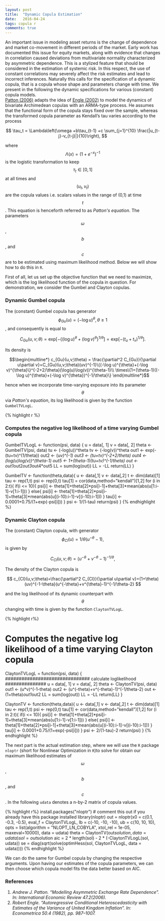 ```yaml
---
layout: post
title:  "Dynamic Copula Estimation"
date:   2016-04-24
tags: copula r
comments: true
---
```

An important issue in modeling asset returns is the change of dependence and market co-movement in different periods of the market. Early work has documented this issue for equity markets, along with evidence that changes in correlation caused deviations from multivariate normality characterized by asymmetric dependence. This is a stylized feature that should be considered in the estimation of systemic risk. In this respect, the use of constant correlations may severely affect the risk estimates and lead to incorrect inferences. Naturally this calls for the specification of a dynamic copula, that is a copula whose shape and parameters change with time. We present in the following the dynamic specifications for various (constant) copula models.
<br>
[Patton (2006)][Patton] adapts the idea of [Engle (2002)][Engle] to model the dynamics of bivariate Archimedean copulas with an ARMA-type process. He assumes that the functional form of the copula stays fixed over the sample, whereas the transformed copula parameter as Kendall’s tau varies according to the process

$$ \tau_t = \Lambda\left(\omega +b\tau_{t-1} +c \sum_{j=1}^{10} \frac{|u_{t-j}-v_{t-j}|}{10}\right), $$

where $$ \Lambda(x)=(1+e^{-x})^{-1} $$ is the logistic transformation to keep $$ \tau_t \in [0,1] $$ at all times and $$ (u_t,v_t) $$ are the copula values i.e. scalars values in the range of (0,1) at time $$ t $$. This equation is henceforth referred to as *Patton's equation*. The parameters $$ \omega $$, $$ b $$, and $$ c $$ are to be estimated using maximum likelihood method. Below we will show how to do this in `R`.

First of all, let us set up the objective function that we need to maximize, which is the log likelihood function of the copula in question. For demonstration, we consider the Gumbel and Clayton copulas.

### Dynamic Gumbel copula
The (constant) Gumbel copula has generator $$ \phi_{Gu}(u)=(-\log u)^{\theta}, \, \theta \geq 1 $$, and consequently is equal to

$$ C_{Gu}(u,v;\theta) = \mathrm{exp}\left[-\{(\log u)^{\theta}+(\log v)^{\theta}\}^{1/\theta}\right] = \mathrm{exp}\left[-(t_u+t_v)^{1/\theta}\right]. $$

Its density is

$$\begin{multline*}
c_{Gu}(u,v;\theta) = \frac{\partial^2 C_{Gu}}{\partial u\partial v}=C_{Gu}(u,v;\theta)(uv)^{-1}\{(-\log u)^{\theta}+(-\log v)^{\theta}\}^{-2+2/\theta}(\log(u)\log(v))^{\theta-1}\\
\times\{1+(\theta-1)((-\log u)^{\theta}+(-\log v)^{\theta})^{-1/\theta}\}
\end{multline*}$$

hence when we incorporate time-varying exposure into its parameter $$ \theta $$ via *Patton's equation*, its log likelihood is given by the function `GumbelTVLogL`.

{% highlight r %}

### Computes the negative log likelihood of a time varying Gumbel copula

GumbelTVLogL <- function(psi, data) {
  u = data[, 1]
  v = data[, 2]
  theta <- GumbelTV(psi, data)
  tu <- (-log(u))^theta
  tv <- (-log(v))^theta
  out1 <- exp(-(tu+tv)^(1/theta))
  out2 <- (u*v)^(-1)
  out3 <- (tu+tv)^(-2+2/theta)
  out4 <- (log(u)*log(v))^(theta-1)
  out5 <- 1+(theta-1)*(tu+tv)^(-1/theta)
  out <- out1*out2*out3*out4*out5
  LL = sum(log(out))
  LL = -LL
  return(LL)
}

GumbelTV <- function(theta,data){
  u <- data[,1]
  v <- data[,2]
  t <- dim(data)[1]
  tau <- rep(1,t)
  psi <- rep(0,t)
  tau[1]     = cor(data,method="kendall")[1,2]
  for (i in 2:t){
    if(i <= 10){
      psi[i] <- theta[1]+theta[2]*psi[i-1]+theta[3]*mean(abs(u[1:i-1]-v[1:i-1]))
    }
    else{
      psi[i] <- theta[1]+theta[2]*psi[i-1]+theta[3]*mean(abs(u[(i-10):i-1]-v[(i-10):i-1]))
    }
    tau[i] <- 0.0001+0.75/(1+exp(-psi[i]))
  }
  psi <- 1/(1-tau)
  return(psi)
}
{% endhighlight %}

### Dynamic Clayton copula
The (constant) Clayton copula, with generator $$ \phi_{Cl}(u)=1/\theta(u^{-\theta}-1), $$ is given by

$$ C_{Cl}(u,v;\theta) = (u^{-\theta}+v^{-\theta}-1)^{-1/\theta}, $$


The density of the Clayton copula is

$$ c_{Cl}(u,v;\theta)=\frac{\partial^2 C_{Cl}}{\partial u\partial v}=(1+\theta)(uv)^{-1-\theta}(u^{-\theta}+v^{\theta}-1)^{-1/\theta-2} $$

and the log likelihood of its dynamic counterpart with $$ \theta $$ changing with time is given by the function `ClaytonTVLogL`.

{% highlight r%}

# Computes the negative log likelihood of a time varying Clayton copula

ClaytonTVLogL = function(psi, data) {
  ############################### calculate loglikelihood ###############
  u = data[, 1]
  v = data[, 2]
  theta <- ClaytonTV(psi, data)
  out1 <- (u*v)^(-1-theta)
  out2 <- (u^(-theta)+v^(-theta)-1)^(-1/theta-2)
  out <- (1+theta)*out1*out2
  LL = sum(log(out))
  LL = -LL
  return(LL)
}

ClaytonTV <- function(theta,data){
  u <- data[,1]
  v <- data[,2]
  t <- dim(data)[1]
  tau <- rep(1,t)
  psi <- rep(0,t)
  tau[1] <- cor(data,method="kendall")[1,2]
  for (i in 2:t){
    if(i <= 10){
      psi[i] <- theta[1]+theta[2]*psi[i-1]+theta[3]*mean(abs(u[1:i-1]-v[1:i-1]))
    }
    else{
      psi[i] <- theta[1]+theta[2]*psi[i-1]+theta[3]*mean(abs(u[(i-10):i-1]-v[(i-10):i-1]))
    }  
    tau[i] <- 0.0001+0.75/(1+exp(-psi[i]))
  }
  psi <- 2/(1-tau)-2
  return(psi)
}
{% endhighlight %}

The next part is the actual estimation step, where we will use the `R` package `nloptr` (short for Nonlinear Optimization in `R`)to solve for obtain our maximum likelihood estimates of $$ \omega $$, $$ b $$, and $$ c $$. In the following `udata` denotes a n-by-2 matrix of copula values.

{% highlight r%}
install.packages("nloptr") # comment this out if you already have this package installed
library(nloptr)
out = nloptr(x0 = c(0.1, -0.3, -0.5), eval_f = ClaytonTVLogL, lb = c(-10, -10, -10), ub = c(10, 10, 10),
opts = list(algorithm = "NLOPT_LN_COBYLA", xtol_rel = 1e-05, maxeval=10000), data = udata)
theta = ClaytonTV(out$solution, data = udata)
sol = out$solution
aic = 2 * length(sol) - 2 * (-ClaytonTVLogL(sol, udata))
se = diag(sqrt(solve(optimHess(sol, ClaytonTVLogL, data = udata))))
{% endhighlight %}

We can do the same for Gumbel copula by changing the respective arguments. Upon having our estimates of the copula parameters, we can then choose which copula model fits the data better based on AIC.


[Patton]: http://papers.ssrn.com/sol3/papers.cfm?abstract_id=895877
[Engle]: http://econpapers.repec.org/article/ecmemetrp/v_3a50_3ay_3a1982_3ai_3a4_3ap_3a987-1007.htm

### **References**

1. *Andrew J. Patton. “Modelling Asymmetric Exchange Rate Dependence”. In: International Economic Review 47.2(2006).*
2. *Robert Engle. “Autoregressive Conditional Heteroscedasticity with Estimates of the Variance of United Kingdom Inflation”. In: Econometrica 50.4 (1982), pp. 987–1007.*
